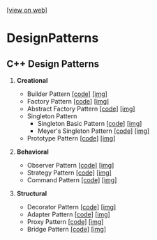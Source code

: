 [[view on web]](https://shahpranav1094-courses.github.io/DesignPatterns/)

# DesignPatterns
## C++ Design Patterns

1. **Creational**
    - Builder Pattern  [[code]](https://github.com/ShahPranav1094-Courses/DesignPatterns/blob/master/BuilderPattern/BuilderPatternC%2B%2B.cpp) [[img]](https://github.com/ShahPranav1094-Courses/DesignPatterns/blob/master/BuilderPattern/BuilderPattern.jpg)
    - Factory Pattern  [[code]](https://github.com/ShahPranav1094-Courses/DesignPatterns/blob/master/FactoryPattern/FactoryDesignPatternC%2B%2B.cpp) [[img]](https://github.com/ShahPranav1094-Courses/DesignPatterns/blob/master/FactoryPattern/FactoryPattern.jpg)
    - Abstract Factory Pattern  [[code]](https://github.com/ShahPranav1094-Courses/DesignPatterns/blob/master/AbstractFactoryPattern/AbstractFactoryC%2B%2B.cpp) [[img]](https://github.com/ShahPranav1094-Courses/DesignPatterns/blob/master/AbstractFactoryPattern/AbstractFactory.jpg)
    - Singleton Pattern
        - Singleton Basic Pattern  [[code]](https://github.com/ShahPranav1094-Courses/DesignPatterns/blob/master/SingletonPattern/SingletonPatternC%2B%2B.cpp) [[img]](https://github.com/ShahPranav1094-Courses/DesignPatterns/blob/master/SingletonPattern/Singleton.jpg)
        - Meyer's Singleton Pattern  [[code]](https://github.com/ShahPranav1094-Courses/DesignPatterns/blob/master/SingletonPattern/Meyer'sSingletonPatternC%2B%2B.cpp) [[img]](https://github.com/ShahPranav1094-Courses/DesignPatterns/blob/master/SingletonPattern/Meyer'sSingletonPattern.jpg)
    - Prototype Pattern  [[code]](https://github.com/ShahPranav1094-Courses/DesignPatterns/blob/master/PrototypePattern/PrototypePatternC%2B%2B.cpp) [[img]](https://github.com/ShahPranav1094-Courses/DesignPatterns/blob/master/PrototypePattern/PrototypePattern.jpg)

2. **Behavioral**
	- Observer Pattern  [[code]](https://github.com/ShahPranav1094-Courses/DesignPatterns/blob/master/ObserverPattern/ObserverationPatternC%2B%2B.cpp) [[img]](https://github.com/ShahPranav1094-Courses/DesignPatterns/blob/master/ObserverPattern/ObserverPattern.jpg)
	- Strategy Pattern  [[code]](https://github.com/ShahPranav1094-Courses/DesignPatterns/blob/master/StrategyPattern/StrategyPatternC%2B%2B.cpp) [[img]](https://github.com/ShahPranav1094-Courses/DesignPatterns/blob/master/StrategyPattern/StrategyPattern.jpg)
	- Command Pattern  [[code]](https://github.com/ShahPranav1094-Courses/DesignPatterns/blob/master/CommandPattern/CommandPatternC%2B%2B.cpp) [[img]](https://github.com/ShahPranav1094-Courses/DesignPatterns/blob/master/CommandPattern/CommandPattern.jpg)
	
3. **Structural**
	- Decorator Pattern  [[code]](https://github.com/ShahPranav1094-Courses/DesignPatterns/blob/master/DecoratorPattern/DecoratorPatternC%2B%2B.cpp) [[img]](https://github.com/ShahPranav1094-Courses/DesignPatterns/blob/master/DecoratorPattern/DecoratorPattern.jpg)
	- Adapter Pattern  [[code]](https://github.com/ShahPranav1094-Courses/DesignPatterns/blob/master/AdapterPattern/AdapterPatternC%2B%2B.cpp) [[img]](https://github.com/ShahPranav1094-Courses/DesignPatterns/blob/master/AdapterPattern/AdapterPattern.jpg)
	- Proxy Pattern  [[code]](https://github.com/ShahPranav1094-Courses/DesignPatterns/blob/master/ProxyPattern/ProxyPatternC%2B%2B.cpp) [[img]](https://github.com/ShahPranav1094-Courses/DesignPatterns/blob/master/ProxyPattern/ProxyPattern.jpg)
	- Bridge Pattern  [[code]](https://github.com/ShahPranav1094-Courses/DesignPatterns/blob/master/BridgePattern/BridgePatternC%2B%2B.cpp) [[img]](https://github.com/ShahPranav1094-Courses/DesignPatterns/blob/master/BridgePattern/BridgePattern.jpg)
